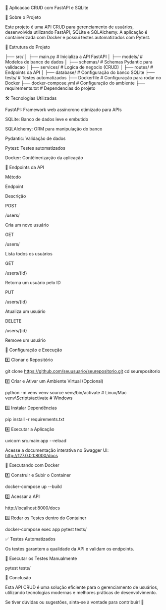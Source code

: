 📌 Aplicacao CRUD com FastAPI e SQLite

🚀 Sobre o Projeto

Este projeto é uma API CRUD para gerenciamento de usuários, desenvolvida utilizando FastAPI, SQLite e SQLAlchemy. A aplicação é containerizada com Docker e possui testes automatizados com Pytest.

📂 Estrutura do Projeto

├── src/
│   ├── main.py            # Inicializa a API FastAPI
│   ├── models/            # Modelos de banco de dados
│   ├── schemas/           # Schemas Pydantic para validacao
│   ├── services/          # Logica de negocio (CRUD)
│   ├── routes/            # Endpoints da API
│   ├── database/          # Configuração do banco SQLite
├── tests/                 # Testes automatizados
├── Dockerfile             # Configuração para rodar no Docker
├── docker-compose.yml     # Configuração do ambiente
├── requirements.txt       # Dependencias do projeto

🛠 Tecnologias Utilizadas

FastAPI: Framework web assíncrono otimizado para APIs

SQLite: Banco de dados leve e embutido

SQLAlchemy: ORM para manipulação do banco

Pydantic: Validação de dados

Pytest: Testes automatizados

Docker: Contêinerização da aplicação

📌 Endpoints da API

Método

Endpoint

Descrição

POST

/users/

Cria um novo usuário

GET

/users/

Lista todos os usuários

GET

/users/{id}

Retorna um usuário pelo ID

PUT

/users/{id}

Atualiza um usuário

DELETE

/users/{id}

Remove um usuário

🔧 Configuração e Execução

1️⃣ Clonar o Repositório

git clone https://github.com/seuusuario/seurepositorio.git
cd seurepositorio

2️⃣ Criar e Ativar um Ambiente Virtual (Opcional)

python -m venv venv
source venv/bin/activate  # Linux/Mac
venv\Scripts\activate     # Windows

3️⃣ Instalar Dependências

pip install -r requirements.txt

4️⃣ Executar a Aplicação

uvicorn src.main:app --reload

Acesse a documentação interativa no Swagger UI: http://127.0.0.1:8000/docs

🐳 Executando com Docker

1️⃣ Construir e Subir o Container

docker-compose up --build

2️⃣ Acessar a API

http://localhost:8000/docs

3️⃣ Rodar os Testes dentro do Container

docker-compose exec app pytest tests/

✅ Testes Automatizados

Os testes garantem a qualidade da API e validam os endpoints.

🔹 Executar os Testes Manualmente

pytest tests/

🎯 Conclusão

Esta API CRUD é uma solução eficiente para o gerenciamento de usuários, utilizando tecnologias modernas e melhores práticas de desenvolvimento.

Se tiver dúvidas ou sugestões, sinta-se à vontade para contribuir! 🚀
